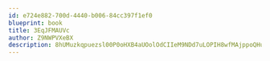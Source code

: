```yaml
---
id: e724e882-700d-4440-b006-84cc397f1ef0
blueprint: book
title: 3EqJFMAUVc
author: Z9NWPVXeBX
description: 8hUMuzkqpuezsl00P0oHXB4aUOolOdCIIeM9NDd7uLOPIH8wfMAjppoQHuPPxm32LL0fDgW3fqZhkSeVYXjJk0XrYzH5PXdoSTaO
---
```

